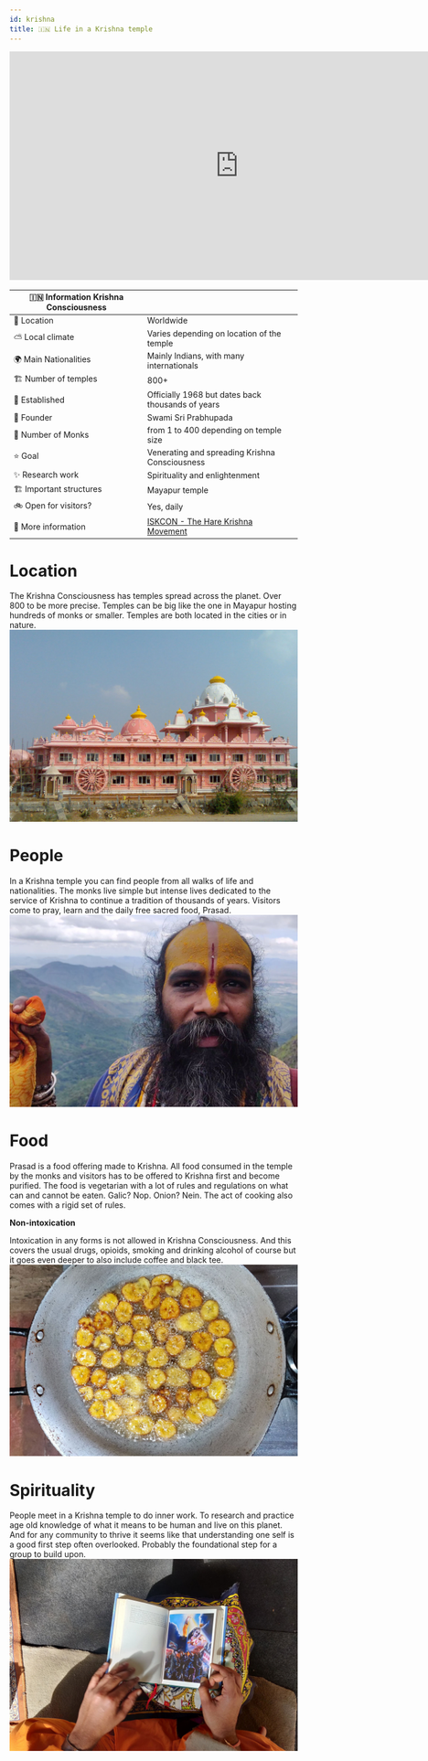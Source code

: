 ```yaml
---
id: krishna
title: 🇮🇳 Life in a Krishna temple
---
```


<div class="videocontainer">
  <iframe width="800" height="400" src="https://www.youtube.com/embed/d-PgtNcByWk" frameborder="0" allow="accelerometer; autoplay; encrypted-media; gyroscope; picture-in-picture" allowfullscreen></iframe>
</div>

🇮🇳 Information Krishna Consciousness  |     |
---                       | ---|
📍 Location                  | Worldwide  |
⛅️ Local climate             | Varies depending on location of the temple  |
🌍 Main Nationalities        | Mainly Indians, with many internationals  |
🏗 Number of temples          | 800+                                           |
🚩 Established                | Officially 1968 but dates back thousands of years |
🙏 Founder                    | Swami Sri Prabhupada|
🙂 Number of Monks            | from 1 to 400 depending on temple size|
⭐️ Goal                       | Venerating and spreading Krishna Consciousness|
✨ Research work              | Spirituality and enlightenment|
🏗 Important structures       | Mayapur temple|
🚲 Open for visitors?         | Yes, daily|
📰 More information          | [ISKCON - The Hare Krishna Movement](https://www.iskcon.org/)  |


# Location
The Krishna Consciousness has temples spread across the planet. Over 800 to be more precise. Temples can be big like the one in Mayapur hosting hundreds of monks or smaller. Temples are both located in the cities or in nature.
<img src="../assets/research/krishna-location.jpg"/>


# People
In a Krishna temple you can find people from all walks of life and nationalities. The monks live simple but intense lives dedicated to the service of Krishna to continue a tradition of thousands of years. Visitors come to pray, learn and the daily free sacred food, Prasad.
<img src="../assets/research/krishna-people.jpg"/>


# Food
Prasad is a food offering made to Krishna. All food consumed in the temple by the monks and visitors has to be offered to Krishna first and become purified. The food is vegetarian with a lot of rules and regulations on what can and cannot be eaten. Galic? Nop. Onion? Nein. The act of cooking also comes with a rigid set of rules.

**Non-intoxication**

Intoxication in any forms is not allowed in Krishna Consciousness. And this covers the usual drugs, opioids, smoking and drinking alcohol of course but it goes even deeper to also include coffee and black tee.  
<img src="../assets/research/krishna-food.jpg"/>


# Spirituality
People meet in a Krishna temple to do inner work. To research and practice age old knowledge of what it means to be human and live on this planet. And for any community to thrive it seems like that understanding one self is a good first step often overlooked. Probably the foundational step for a group to build upon.
<img src="../assets/research/krishna-spirituality.jpg"/>
